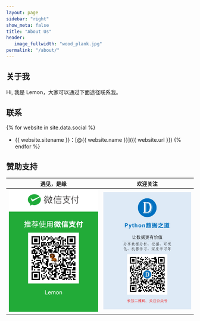 ```yaml
---
layout: page
sidebar: "right"
show_meta: false
title: "About Us"
header:
   image_fullwidth: "wood_plank.jpg"
permalink: "/about/"
---
```

## 关于我

Hi, 我是 Lemon，大家可以通过下面途径联系我。

## 联系

{% for website in site.data.social %}
* {{ website.sitename }}：[@{{ website.name }}]({{ website.url }})
{% endfor %}


## 赞助支持


| <center>遇见，是缘</center> | <center>欢迎关注</center> |
| ---------------------------------------- | ---------------------------------------- |
| <img src="/images/wechat-pay.png" width="300"/> | <img src="/images/foot.jpg" width="300"/> |
